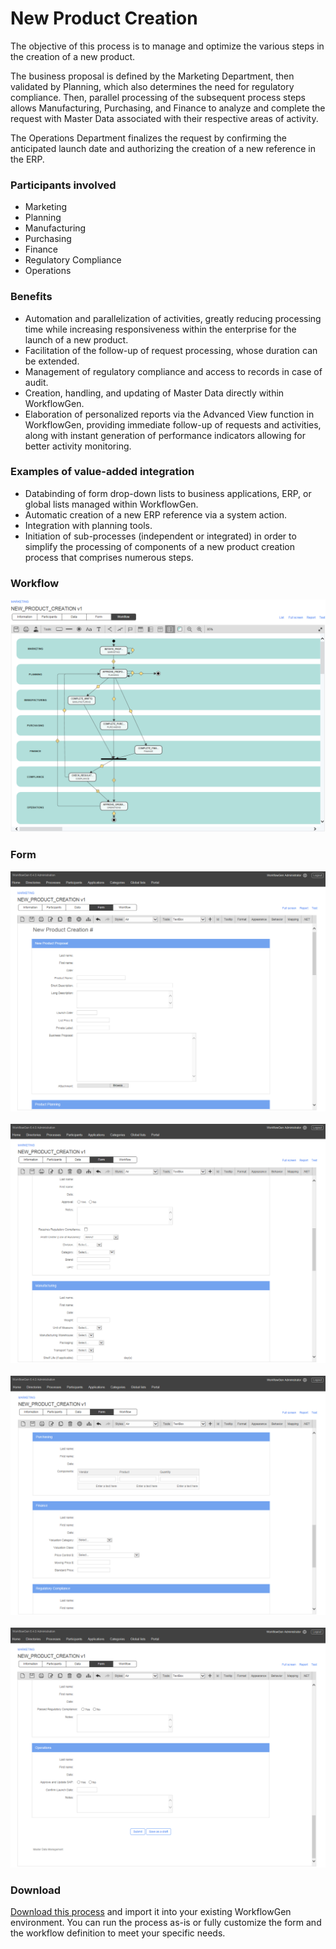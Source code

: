 # New Product Creation

The objective of this process is to manage and optimize the various steps in the creation of a new product.

The business proposal is defined by the Marketing Department, then validated by Planning, which also determines the need for regulatory compliance. Then, parallel processing of the subsequent process steps allows Manufacturing, Purchasing, and Finance to analyze and complete the request with Master Data associated with their respective areas of activity.

The Operations Department finalizes the request by confirming the anticipated launch date and authorizing the creation of a new reference in the ERP.

### Participants involved

* Marketing
* Planning
* Manufacturing
* Purchasing
* Finance
* Regulatory Compliance
* Operations

### Benefits

* Automation and parallelization of activities, greatly reducing processing time while increasing responsiveness within the enterprise for the launch of a new product.
* Facilitation of the follow-up of request processing, whose duration can be extended.
* Management of regulatory compliance and access to records in case of audit.
* Creation, handling, and updating of Master Data directly within WorkflowGen.
* Elaboration of personalized reports via the Advanced View function in WorkflowGen, providing immediate follow-up of requests and activities, along with instant generation of performance indicators allowing for better activity monitoring.

### Examples of value-added integration

* Databinding of form drop-down lists to business applications, ERP, or global lists managed within WorkflowGen.
* Automatic creation of a new ERP reference via a system action.
* Integration with planning tools.
* Initiation of sub-processes \(independent or integrated\) in order to simplify the processing of components of a new product creation process that comprises numerous steps.


### Workflow

![New product creation workflow](assets/new-prod-creation-workflow.png)

### Form

![New product creation form 1](assets/new-prod-creation-form-1.png)<br /><br />
![New product creation form 2](assets/new-prod-creation-form-2.png)<br /><br />
![New product creation form 3](assets/new-prod-creation-form-3.png)<br /><br />
![New product creation form 4](assets/new-prod-creation-form-4.png)


### Download

[Download this process](dist/new-product-creation-v1.xml.zip) and import it into your existing WorkflowGen environment. You can run the process as-is or fully customize the form and the workflow definition to meet your specific needs. 

